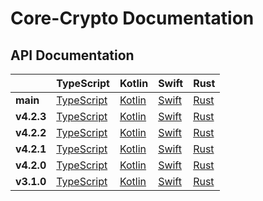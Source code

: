 # Core-Crypto Documentation

## API Documentation
<!-- If you want to try to deploy docs for an old tag, go to 
https://github.com/wireapp/core-crypto/actions/workflows/docs.yml, click "run workflow" and provide the tag number as 
input, and confirm by "run workflow" below the input. Note that deployment depends on successfully building all docs. -->

|            | TypeScript                                                 | Kotlin                                                     | Swift                                              | Rust                                             |
|------------|------------------------------------------------------------|------------------------------------------------------------|----------------------------------------------------|--------------------------------------------------|
| **main**   | [TypeScript](./core_crypto_ffi/bindings/typescript/)       | [Kotlin](./core_crypto_ffi/bindings/kotlin/)               | [Swift](./core_crypto_ffi/bindings/swift/)         | [Rust](./core_crypto/)                           |
| **v4.2.3** | [TypeScript](./v4.2.3/core_crypto_ffi/bindings/typescript) | [Kotlin](./v4.2.3/core_crypto_ffi/bindings/kotlin)         | [Swift](./v4.2.3/core_crypto_ffi/bindings/swift)   | [Rust](./v4.2.3/core_crypto)                     |
| **v4.2.2** | [TypeScript](./v4.2.2/core_crypto_ffi/bindings/typescript) | [Kotlin](./v4.2.2/core_crypto_ffi/bindings/kotlin)         | [Swift](./v4.2.2/core_crypto_ffi/bindings/swift)   | [Rust](./v4.2.2/core_crypto)                     |
| **v4.2.1** | [TypeScript](./v4.2.1/core_crypto_ffi/bindings/typescript) | [Kotlin](./v4.2.1/core_crypto_ffi/bindings/kotlin)         | [Swift](./v4.2.1/core_crypto_ffi/bindings/swift)   | [Rust](./v4.2.1/core_crypto)                     |
| **v4.2.0** | [TypeScript](./v4.2.0/core_crypto_ffi/bindings/typescript) | [Kotlin](./v4.2.0/core_crypto_ffi/bindings/kotlin)         | [Swift](./v4.2.0/core_crypto_ffi/bindings/swift)   | [Rust](./v4.2.0/core_crypto)                     |
| **v3.1.0** | [TypeScript](./v3.1.0/core_crypto_ffi/bindings/typescript) | [Kotlin](./v3.1.0/core_crypto_ffi/bindings/kotlin)         | [Swift](./v3.1.0/core_crypto_ffi/bindings/swift)   | [Rust](./v3.1.0/core_crypto)                     |

<!-- | **vx.x.x** | [TypeScript](./vx.x.x/core_crypto_ffi/bindings/typescript) | [Kotlin](./vx.x.x/core_crypto_ffi/bindings/kotlin) | [Swift](./vx.x.x/core_crypto_ffi/bindings/swift) | [Rust](./vx.x.x/core_crypto) | -->


